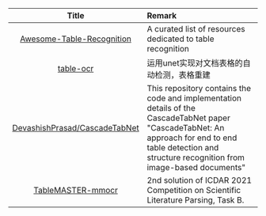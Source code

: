 | Title| Remark |
| :----: | :---- |
|        [Awesome-Table-Recognition](https://github.com/cv-small-snails/Awesome-Table-Recognitions)         | A curated list of resources dedicated to table recognition              |
|[table-ocr](https://github.com/chineseocr/table-ocr)|运用unet实现对文档表格的自动检测，表格重建|
|[DevashishPrasad/CascadeTabNet](https://github.com/DevashishPrasad/CascadeTabNet)|This repository contains the code and implementation details of the CascadeTabNet paper "CascadeTabNet: An approach for end to end table detection and structure recognition from image-based documents"|
|[TableMASTER-mmocr](https://github.com/JiaquanYe/TableMASTER-mmocr)|2nd solution of ICDAR 2021 Competition on Scientific Literature Parsing, Task B.|
